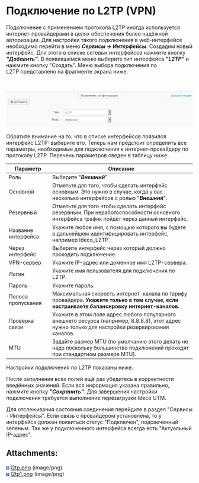 # Подключение по L2TP (VPN)

Подключение с применением протокола L2TP иногда используется
интернет-провайдерами в целях обеспечения более надёжной
авторизации. Для настройки такого подключения в web-интерфейсе
необходимо перейти в меню ***Сервисы -\> Интерфейсы***. Создадим
новый интерфейс. Для этого в списке сетевых интерфейсов нажмите
кнопку ***"Добавить"***. В появившемся меню выберите тип
интерфейса ***"L2TP"*** и нажмите кнопку "Создать". Меню
выбора подключения по L2TP представлено на фрагменте экрана ниже.

 

![](attachments/1278036/6586886.png)

Обратите внимание на то, что в списке интерфейсов появился интерфейс
L2TP: выберите его. Теперь нам предстоит определить все параметры,
необходимые для подключения к интернет-провайдеру по протоколу
L2TP. Перечень параметров сведен в таблицу ниже.

<div class="table-wrap">

| Параметр            | Описание                                                                                                                                         |
| ------------------- | ------------------------------------------------------------------------------------------------------------------------------------------------ |
| Роль                | Выберите "***Внешний***".                                                                                                                        |
| Основной            | Отметьте для того, чтобы сделать интерфейс основным. Это нужно в случае, когда у вас несколько интерфейсов с ролью "***Внешний***".              |
| Резервный           | Отметьте для того чтобы сделать интерфейс резервным. При неработоспособности основного интерфейса трафик пойдет через данный интерфейс.          |
| Название интерфейса | Укажите любое имя, с помощью которого вы будете в дальнейшем идентифицировать интерфейс, например Ideco\_L2TP.                                   |
| Через интерфейс     | Выберите интерфейс через который должно проходить подключение.                                                                                   |
| VPN-сервер          | Укажите IP-адрес или доменное имя L2TP-сервера.                                                                                                  |
| Логин               | Укажите имя пользователя для подключения по L2TP.                                                                                                |
| Пароль              | Укажите пароль.                                                                                                                                  |
| Полоса пропускания  | Максимальная скорость интернет-канала по тарифу провайдера. **Укажите только в том случае, если настраиваете балансировку интернет-каналов.**    |
| Проверка связи      | Укажите в этом поле адрес любого популярного внешнего ресурса (например, 8.8.8.8), этот адрес нужно только для настройки резервирования каналов. |
| MTU                 | Задайте размер MTU (по умолчанию этого делать не надо поскольку большинство подключений проходят при стандартном размере MTU).                   |

</div>

Настройки подключения по L2TP показаны ниже.

  

После заполнения всех полей ещё раз убедитесь в корректности введённых
значений. Если вся информация указана правильно, нажмите кнопку
***"Сохранить"***. Для завершения настройки подключения требуется
выполнение перезагрузки Ideco UTM.

Для отслеживания состояния соединения перейдите в раздел "Сервисы -
Интерфейсы". Если связь с провайдером установлена, то у интерфейса
должен появиться статус "Подключен", подсвеченный зеленым. Так же у
подключенного интерфейса всегда есть "Актуальный IP-адрес".

<div class="pageSectionHeader">

## Attachments:

</div>

<div class="greybox" data-align="left">

![](images/icons/bullet_blue.gif)
[l2tp.png](attachments/1278036/6586886.png) (image/png)  
![](images/icons/bullet_blue.gif)
[l2tp1.png](attachments/1278036/6586887.png) (image/png)  

</div>
